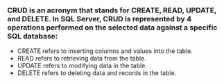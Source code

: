 ### CRUD is an acronym that stands for CREATE, READ, UPDATE, and DELETE. In SQL Server, CRUD is represented by 4 operations performed on the selected data against a specific SQL database:

- CREATE refers to inserting columns and values into the table.
- READ refers to retrieving data from the table.
- UPDATE refers to modifying data in the table.
- DELETE refers to deleting data and records in the table.